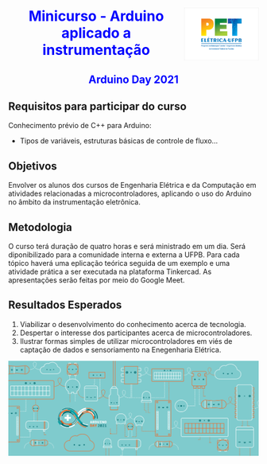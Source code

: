 <div>
  <div style="width: 100%; display: 'block';">
  <a href="http://www.cear.ufpb.br/pet">
      <img src="/images/logopet.png" width="150px" align="right">
  </a>
  </div>
  <div style="width: 100%; display: 'block';">
  <h1 Align='center'>
    <font color='blue'>
        Minicurso - Arduino aplicado a instrumentação
    </font>
  </h1>

  <h2 Align='center'>
    <font color='blue'>
        Arduino Day 2021
    </font>
  </h2>
  <div>
</div>

## Requisitos para participar do curso
Conhecimento prévio de C++ para Arduino:
  * Tipos de variáveis, estruturas básicas de controle de fluxo…

## Objetivos
Envolver os alunos dos cursos de Engenharia Elétrica e da Computação em atividades relacionadas a microcontroladores, aplicando o uso do Arduino no âmbito da instrumentação eletrônica.

## Metodologia
O curso terá duração de quatro horas e será ministrado em um dia. Será diponibilizado para a comunidade interna e externa a UFPB. Para cada tópico haverá uma eplicação teórica seguida de um exemplo e uma atividade prática a ser executada na plataforma Tinkercad. As apresentações serão feitas por meio do Google Meet.

## Resultados Esperados
  1. Viabilizar o desenvolvimento do conhecimento acerca de tecnologia.
  2. Despertar o interesse dos participantes acerca de microcontroladores.
  3. Ilustrar formas simples de utilizar microcontroladores em viés de captação de dados e sensoriamento na Enegenharia Elétrica.


<a href="https://github.com/PETEletricaUFPB">
  <img src="/images/capa.png">
</a>
